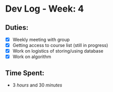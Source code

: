 # Dev Log - Week: 4
 
## Duties:
  - [X] Weekly meeting with group
  - [X] Getting access to course list (still in progress)
  - [X] Work on logistics of storing/using database 
  - [X] Work on algorithm
 
## Time Spent: 
  * 3 _hours_ and 30 _minutes_
